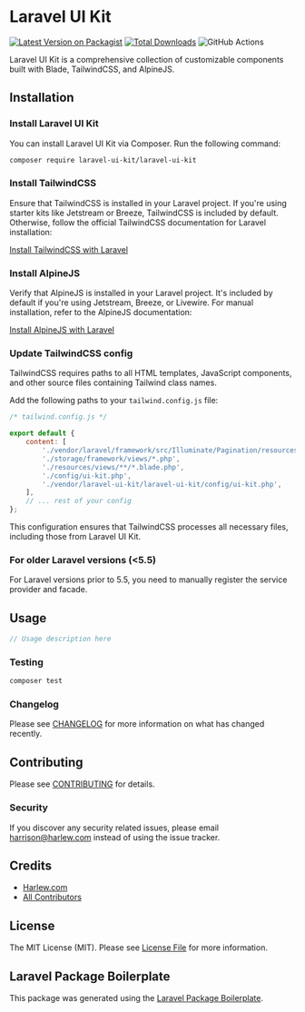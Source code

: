 # Laravel UI Kit

[![Latest Version on Packagist](https://img.shields.io/packagist/v/laravel-ui-kit/laravel-ui-kit.svg?style=flat-square)](https://packagist.org/packages/laravel-ui-kit/laravel-ui-kit)
[![Total Downloads](https://img.shields.io/packagist/dt/laravel-ui-kit/laravel-ui-kit.svg?style=flat-square)](https://packagist.org/packages/laravel-ui-kit/laravel-ui-kit)
![GitHub Actions](https://github.com/laravel-ui-kit/laravel-ui-kit/actions/workflows/main.yml/badge.svg)

Laravel UI Kit is a comprehensive collection of customizable components built with Blade, TailwindCSS, and AlpineJS.

## Installation

### Install Laravel UI Kit

You can install Laravel UI Kit via Composer. Run the following command:

```bash
composer require laravel-ui-kit/laravel-ui-kit
```

### Install TailwindCSS

Ensure that TailwindCSS is installed in your Laravel project. If you're using starter kits like Jetstream or Breeze, TailwindCSS is included by default. Otherwise, follow the official TailwindCSS documentation for Laravel installation:

[Install TailwindCSS with Laravel](https://tailwindcss.com/docs/guides/laravel)

### Install AlpineJS

Verify that AlpineJS is installed in your Laravel project. It's included by default if you're using Jetstream, Breeze, or Livewire. For manual installation, refer to the AlpineJS documentation:

[Install AlpineJS with Laravel](https://alpinejs.dev/essentials/installation)

### Update TailwindCSS config

TailwindCSS requires paths to all HTML templates, JavaScript components, and other source files containing Tailwind class names.

Add the following paths to your `tailwind.config.js` file:

```javascript
/* tailwind.config.js */

export default {
    content: [
        './vendor/laravel/framework/src/Illuminate/Pagination/resources/views/*.blade.php',
        './storage/framework/views/*.php',
        './resources/views/**/*.blade.php',
        './config/ui-kit.php',
        './vendor/laravel-ui-kit/laravel-ui-kit/config/ui-kit.php',
    ],
    // ... rest of your config
};
```

This configuration ensures that TailwindCSS processes all necessary files, including those from Laravel UI Kit.

### For older Laravel versions (<5.5)

For Laravel versions prior to 5.5, you need to manually register the service provider and facade.

## Usage

```php
// Usage description here
```

### Testing

```bash
composer test
```

### Changelog

Please see [CHANGELOG](CHANGELOG.md) for more information on what has changed recently.

## Contributing

Please see [CONTRIBUTING](CONTRIBUTING.md) for details.

### Security

If you discover any security related issues, please email harrison@harlew.com instead of using the issue tracker.

## Credits

- [Harlew.com](https://harlew.com)
- [All Contributors](../../contributors)

## License

The MIT License (MIT). Please see [License File](LICENSE.md) for more information.

## Laravel Package Boilerplate

This package was generated using the [Laravel Package Boilerplate](https://laravelpackageboilerplate.com).
